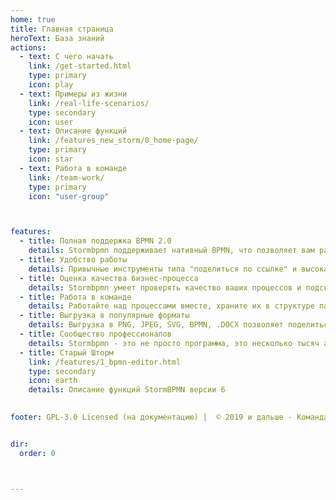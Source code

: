 ```yaml
---
home: true
title: Главная страница
heroText: База знаний 
actions:
  - text: С чего начать
    link: /get-started.html
    type: primary
    icon: play
  - text: Примеры из жизни
    link: /real-life-scenarios/
    type: secondary
    icon: user
  - text: Описание функций
    link: /features_new_storm/0_home-page/
    type: primary  
    icon: star
  - text: Работа в команде
    link: /team-work/
    type: primary  
    icon: "user-group"



features:
  - title: Полная поддержка BPMN 2.0
    details: Stormbpmn поддерживает нативный BPMN, что позволяет вам разговаривать с коллегами и заказчиками на одном языке.
  - title: Удобство работы
    details: Привычные инструменты типа "поделиться по ссылке" и высокая скорость работы делают создание и согласование простым и понятным.
  - title: Оценка качества бизнес-процесса
    details: Stormbpmn умеет проверять качество ваших процессов и подсказывать, как их улучшить.
  - title: Работа в команде
    details: Работайте над процессами вместе, храните их в структуре папок. Stormbpmn автоматически версионирует все.
  - title: Выгрузка в популярные форматы
    details: Выгрузка в PNG, JPEG, SVG, BPMN, .DOCX позволяет поделиться процессами с коллегами, у которых нет постоянного доступа в интернет.
  - title: Сообщество профессионалов
    details: Stormbpmn - это не просто программа, это несколько тысяч аналитиков, которые с радостью делятся опытом работы с бизнес-процессами со всеми желающими. Приходите и вы!
  - title: Старый Шторм
    link: /features/1_bpmn-editor.html
    type: secondary  
    icon: earth
    details: Описание функций StormBPMN версии 6
    

footer: GPL-3.0 Licensed (на документацию) |  © 2019 и дальше - Команда stormbpmn.com


dir:
  order: 0



---
```

